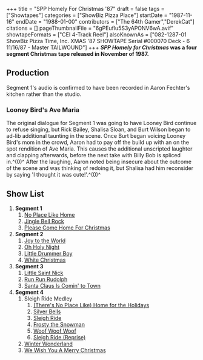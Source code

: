 +++
title = "SPP Homely For Christmas '87"
draft = false
tags = ["Showtapes"]
categories = ["ShowBiz Pizza Place"]
startDate = "1987-11-16"
endDate = "1988-01-00"
contributors = ["The 64th Gamer","DerekCat"]
citations = []
pageThumbnailFile = "6gPEuflu5S3yAPONV6wA.avif"
showtapeFormats = ["CEI 4-Track Reel"]
alsoKnownAs = ["082-1287-01 ShowBiz Pizza Time, Inc. XMAS '87 SHOWTAPE Serial #000070 Deck - 6 11/16/87 - Master TAILWOUND"]
+++
***SPP Homely for Christmas* was a four segment Christmas tape released in November of 1987.**

## Production

Segment 1's audio is confirmed to have been recorded in Aaron Fechter's kitchen rather than the studio.

### Looney Bird's Ave Maria

The original dialogue for Segment 1 was going to have Looney Bird continue to refuse singing, but Rick Bailey, Shalisa Sloan, and Burt Wilson began to ad-lib additional taunting in the scene. Once Burt began voicing Looney Bird's mom in the crowd, Aaron had to pay off the build up with an on the spot rendition of Ave Maria. This causes the additional unscripted laughter and clapping afterwards, before the next take with Billy Bob is spliced in.^(0)^
After the laughing, Aaron noted being insecure about the outcome of the scene and was thinking of redoing it, but Shalisa had him reconsider by saying 'I thought it was cute!'.^(0)^

## Show List

1.  **Segment 1**
    1.  [No Place Like Home](https://en.wikipedia.org/wiki/That_Christmas_Feeling)
    2.  [Jingle Bell Rock](https://en.wikipedia.org/wiki/Jingle_Bell_Rock)
    3.  [Please Come Home For Christmas](https://en.wikipedia.org/wiki/Please_Come_Home_for_Christmas)
2.  **Segment 2**
    1.  [Joy to the World](https://en.wikipedia.org/wiki/Joy_to_the_World)
    2.  [Oh Holy Night](https://en.wikipedia.org/wiki/O_Holy_Night)
    3.  [Little Drummer Boy](https://en.wikipedia.org/wiki/The_Little_Drummer_Boy)
    4.  [White Christmas](https://en.wikipedia.org/wiki/White_Christmas_(song))
3.  **Segment 3**
    1.  [Little Saint Nick](https://en.wikipedia.org/wiki/Little_Saint_Nick)
    2.  [Run Run Rudolph](https://en.wikipedia.org/wiki/Run_Rudolph_Run)
    3.  [Santa Claus Is Comin' to Town](https://en.wikipedia.org/wiki/Santa_Claus_Is_Comin%27_to_Town)
4.  **Segment 4**
    1.  Sleigh Ride Medley
        1.  [(There's No Place Like) Home for the Holidays](https://en.wikipedia.org/wiki/Home_for_the_Holidays_(song))
        2.  [Silver Bells](https://en.wikipedia.org/wiki/Silver_Bells)
        3.  [Sleigh Ride](https://en.wikipedia.org/wiki/A_Christmas_Gift_for_You_from_Phil_Spector)
        4.  [Frosty the Snowman](https://en.wikipedia.org/wiki/Frosty_the_Snowman)
        5.  [Woof Woof Woof](https://en.wikipedia.org/wiki/The_Singing_Dogs)
        6.  [Sleigh Ride (Reprise)](https://en.wikipedia.org/wiki/A_Christmas_Gift_for_You_from_Phil_Spector)
    2.  [Winter Wonderland](https://en.wikipedia.org/wiki/Winter_Wonderland)
    3.  [We Wish You A Merry Christmas](https://en.wikipedia.org/wiki/We_Wish_You_a_Merry_Christmas)
